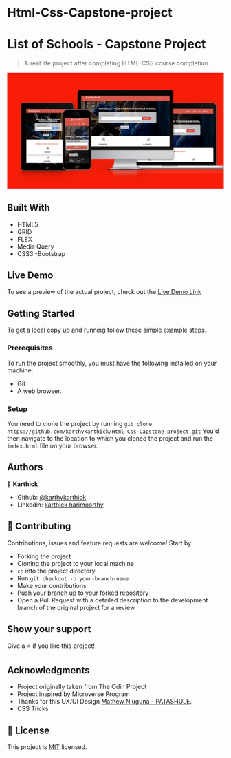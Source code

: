 # Html-Css-Capstone-project

# List of Schools - Capstone Project
 
> A real life project after completing HTML-CSS course completion.

![screenshot](img/pro.png)

## Built With

- HTML5
- GRID
- FLEX
- Media Query
- CSS3
-Bootstrap

## Live Demo

To see a preview of the actual project, check out the [Live Demo Link](https://raw.githack.com/karthykarthick/Html-Css-Capstone-project/development/index.html)


## Getting Started

To get a local copy up and running follow these simple example steps.

### Prerequisites
To run the project smoothly, you must have the following installed on your machine:

- Git
- A web browser.

### Setup
You need to clone the project by running `git clone https://github.com/karthykarthick/Html-Css-Capstone-project.git` You'd then navigate to the location to which you cloned the project and run the `index.html` file on your browser.

## Authors

👤 **Karthick**

- Github: [@karthykarthick](https://github.com/karthykarthick)
- Linkedin: [karthick harimoorthy](https://www.linkedin.com/in/karthick-harimoorthy/)

## 🤝 Contributing

Contributions, issues and feature requests are welcome! Start by:

- Forking the project
- Cloning the project to your local machine
- `cd` into the project directory
- Run `git checkout -b your-branch-name`
- Make your contributions
- Push your branch up to your forked repository
- Open a Pull Request with a detailed description to the development branch of the original project for a review


## Show your support

Give a ⭐️ if you like this project!

## Acknowledgments

- Project originally taken from The Odin Project
- Project inspired by Microverse Program
- Thanks for this UX/UI Design 
  [Mathew Njuguna - PATASHULE](https://www.behance.net/gallery/25563385/PatashuleKE).
- CSS Tricks


## 📝 License

This project is [MIT](LICENSE) licensed.
